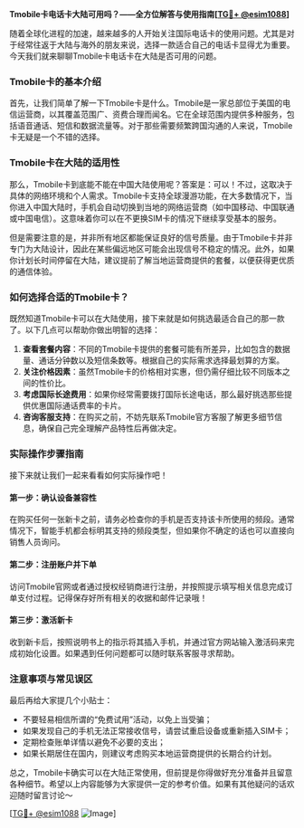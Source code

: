**Tmobile卡电话卡大陆可用吗？——全方位解答与使用指南[[TG💪+ @esim1088](https://t.me/s/esim1088)]**

随着全球化进程的加速，越来越多的人开始关注国际电话卡的使用问题。尤其是对于经常往返于大陆与海外的朋友来说，选择一款适合自己的电话卡显得尤为重要。今天我们就来聊聊Tmobile卡电话卡在大陆是否可用的问题。

### Tmobile卡的基本介绍

首先，让我们简单了解一下Tmobile卡是什么。Tmobile是一家总部位于美国的电信运营商，以其覆盖范围广、资费合理而闻名。它在全球范围内提供多种服务，包括语音通话、短信和数据流量等。对于那些需要频繁跨国沟通的人来说，Tmobile卡无疑是一个不错的选择。

### Tmobile卡在大陆的适用性

那么，Tmobile卡到底能不能在中国大陆使用呢？答案是：可以！不过，这取决于具体的网络环境和个人需求。Tmobile卡支持全球漫游功能，在大多数情况下，当你进入中国大陆时，手机会自动切换到当地的网络运营商（如中国移动、中国联通或中国电信）。这意味着你可以在不更换SIM卡的情况下继续享受基本的服务。

但是需要注意的是，并非所有地区都能保证良好的信号质量。由于Tmobile卡并非专门为大陆设计，因此在某些偏远地区可能会出现信号不稳定的情况。此外，如果你计划长时间停留在大陆，建议提前了解当地运营商提供的套餐，以便获得更优质的通信体验。

### 如何选择合适的Tmobile卡？

既然知道Tmobile卡可以在大陆使用，接下来就是如何挑选最适合自己的那一款了。以下几点可以帮助你做出明智的选择：

1. **查看套餐内容**：不同的Tmobile卡提供的套餐可能有所差异，比如包含的数据量、通话分钟数以及短信条数等。根据自己的实际需求选择最划算的方案。
2. **关注价格因素**：虽然Tmobile卡的价格相对实惠，但仍需仔细比较不同版本之间的性价比。
3. **考虑国际长途费用**：如果你经常需要拨打国际长途电话，那么最好挑选那些提供优惠国际通话费率的卡片。
4. **咨询客服支持**：在购买之前，不妨先联系Tmobile官方客服了解更多细节信息，确保自己完全理解产品特性后再做决定。

### 实际操作步骤指南

接下来就让我们一起来看看如何实际操作吧！

#### 第一步：确认设备兼容性
在购买任何一张新卡之前，请务必检查你的手机是否支持该卡所使用的频段。通常情况下，智能手机都会标明其支持的频段类型，但如果你不确定的话也可以直接向销售人员询问。

#### 第二步：注册账户并下单
访问Tmobile官网或者通过授权经销商进行注册，并按照提示填写相关信息完成订单支付过程。记得保存好所有相关的收据和邮件记录哦！

#### 第三步：激活新卡
收到新卡后，按照说明书上的指示将其插入手机，并通过官方网站输入激活码来完成初始化设置。如果遇到任何问题都可以随时联系客服寻求帮助。

### 注意事项与常见误区

最后再给大家提几个小贴士：
- 不要轻易相信所谓的“免费试用”活动，以免上当受骗；
- 如果发现自己的手机无法正常接收信号，请尝试重启设备或重新插入SIM卡；
- 定期检查账单详情以避免不必要的支出；
- 如果长期居住在国内，则建议考虑购买本地运营商提供的长期合约计划。

总之，Tmobile卡确实可以在大陆正常使用，但前提是你得做好充分准备并且留意各种细节。希望以上内容能够为大家提供一定的参考价值。如果有其他疑问的话欢迎随时留言讨论～ 

[[TG💪+ @esim1088](https://t.me/s/esim1088) ![Image](https://i.postimg.cc/4NQfJmqS/Snipaste-2025-05-13-00-14-12.png)]
